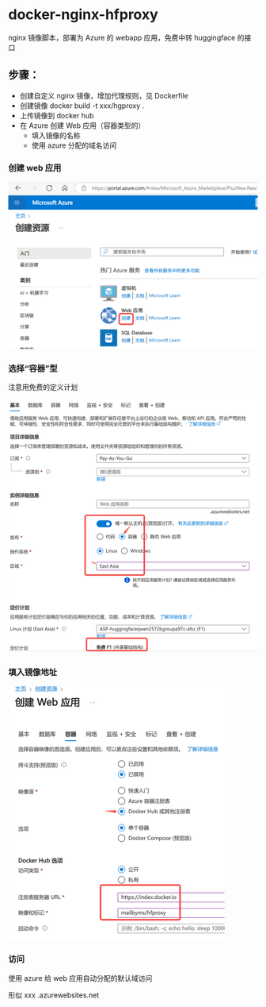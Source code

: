 # docker-nginx-hfproxy

nginx 镜像脚本，部署为 Azure 的 webapp 应用，免费中转 huggingface 的接口



## 步骤：

- 创建自定义 nginx 镜像，增加代理规则，见 Dockerfile
- 创建镜像 docker build -t xxx/hgproxy .
- 上传镜像到 docker hub
- 在 Azure 创建 Web 应用（容器类型的）
  - 填入镜像的名称
  - 使用 azure 分配的域名访问



### 创建 web 应用

<img src="img\1.png" alt="创建web应用" style="zoom:50%;" />



### 选择“容器”型

注意用免费的定义计划  

<img src="img\2.png" alt="1" style="zoom:50%;" />



### 填入镜像地址

<img src="img\3.png" alt="1" style="zoom:50%;" />

### 访问

使用 azure 给 web 应用自动分配的默认域访问  

形似 xxx .azurewebsites.net
